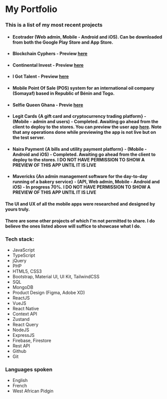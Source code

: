 # My Portfolio

### This is a list of my most recent projects

- #### Ecotrader (Web admin, Mobile - Android and iOS). Can be downloaded from both the Google Play Store and App Store.
- #### Blockchain Cyphers - Preview [here](https://blockchaincyphers.co)
- #### Continental Invest - Preview [here](https://continentalinvest.co)
- #### I Got Talent - Preview [here](https://igottalent.co)
- #### Mobile Point Of Sale (POS) system for an international oil company (Somayaf) based in Republic of Bénin and Togo.
- #### Selfie Queen Ghana - Previe [here](https://selfiequeengh.com)
- #### Legit Cards {A gift card and cryptocurrency trading platform} - (Mobile - admin and users) - Completed. Awaiting go ahead from the client to deploy to the stores. You can preview the user app [here](https://appetize.io/app/p6nirjl5sihhuylmslcx4esvuq?device=pixel4&osVersion=11.0&scale=100&deviceColor=black). Note that any operations done while previewing the app is not live but on the test server.
- #### Naira Payment {A bills and utility payment platform} - (Mobile - Android and iOS) - Completed. Awaiting go ahead from the client to deploy to the stores. **I DO NOT HAVE PERMISSION TO SHOW A PREVIEW OF THIS APP UNTIL IT IS LIVE**
- #### Mavericks {An admin management software for the day-to-day running of a bakery service} - (API, Web admin, Mobile - Android and iOS) - In progress 70%. **I DO NOT HAVE PERMISSION TO SHOW A PREVIEW OF THIS APP UNTIL IT IS LIVE**

#### The UI and UX of all the mobile apps were researched and designed by yours truly.

#### There are some other projects of which I'm not permitted to share. I do believe the ones listed above will suffice to showcase what I do.

### Tech stack: 
- JavaScript
- TypeScript
- jQuery
- PHP
- HTML5, CSS3
- Bootstrap, Material UI, UI Kit, TailwindCSS
- SQL
- MongoDB
- Product Design (Figma, Adobe XD)
- ReactJS
- VueJS
- React Native
- Context API
- Zustand
- React Query
- NodeJS
- ExpressJS
- Firebase, Firestore
- Rest API
- Github
- Git

### Languages spoken
- English
- French
- West African Pidgin
